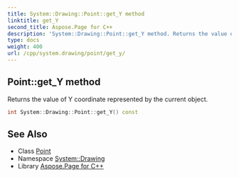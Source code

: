 ```yaml
---
title: System::Drawing::Point::get_Y method
linktitle: get_Y
second_title: Aspose.Page for C++
description: 'System::Drawing::Point::get_Y method. Returns the value of Y coordinate represented by the current object in C++.'
type: docs
weight: 400
url: /cpp/system.drawing/point/get_y/
---
```

## Point::get_Y method


Returns the value of Y coordinate represented by the current object.

```cpp
int System::Drawing::Point::get_Y() const
```

## See Also

* Class [Point](../)
* Namespace [System::Drawing](../../)
* Library [Aspose.Page for C++](../../../)
